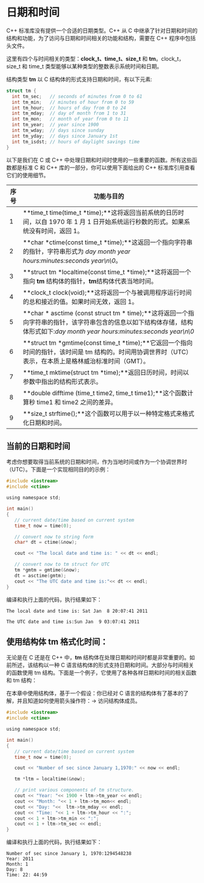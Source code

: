 # 日期和时间

C++ 标准库没有提供一个合适的日期类型。C++ 从 C 中继承了针对日期和时间的结构和功能，为了访问与日期和时间相关的功能和结构，需要在 C++ 程序中包括 <ctime> 头文件。

这里有四个与时间相关的类型：**clock_t、time_t、size_t** 和 **tm**。clock_t，size_t 和 time_t 类型能够以某种类型的整数表示系统时间和日期。

结构类型 **tm** 以 C 结构体的形式支持日期和时间，有以下元素:

```c
struct tm {
  int tm_sec;   // seconds of minutes from 0 to 61
  int tm_min;   // minutes of hour from 0 to 59
  int tm_hour;  // hours of day from 0 to 24
  int tm_mday;  // day of month from 1 to 31
  int tm_mon;   // month of year from 0 to 11
  int tm_year;  // year since 1900
  int tm_wday;  // days since sunday
  int tm_yday;  // days since January 1st
  int tm_isdst; // hours of daylight savings time
}
```

以下是我们在 C 或 C++ 中处理日期和时间时使用的一些重要的函数。所有这些函数都是标准 C 和 C++ 库的一部分，你可以使用下面给出的 C++ 标准库引用查看它们的使用细节。

| 序号 | 功能与目的                                                   |
| ---- | ------------------------------------------------------------ |
| 1    | **time_t time(time_t \*time);**这将返回当前系统的日历时间，以自 1970 年 1 月 1 日开始系统运行秒数的形式。如果系统没有时间，返回 1。 |
| 2    | **char \*ctime(const time_t *time);**这返回一个指向字符串的指针，字符串形式为 *day month year hours:minutes:seconds year\n\0*。 |
| 3    | **struct tm \*localtime(const time_t *time);**这将返回一个指向 **tm** 结构体的指针，**tm**结构体代表当地时间。 |
| 4    | **clock_t clock(void);**这将返回一个与被调用程序运行时间的总和接近的值。如果时间无效，返回 1。 |
| 5    | **char \* asctime (const struct tm * time);**这将返回一个指向字符串的指针，该字符串包含的信息以如下结构体存储，结构体形式如下:*day month year hours:minutes:seconds year\n\0* |
| 6    | **struct tm \*gmtime(const time_t *time);**它返回一个指向时间的指针，该时间是 tm 结构的。时间用协调世界时（UTC）表示，在本质上是格林威治标准时间（GMT）。 |
| 7    | **time_t mktime(struct tm \*time);**返回日历时间，时间以参数中指出的结构形式表示。 |
| 8    | **double difftime (time_t time2, time_t time1);**这个函数计算秒 time1 和 time2 之间的差异。 |
| 9    | **size_t strftime();**这个函数可以用于以一种特定格式来格式化日期和时间。 |

## 当前的日期和时间

考虑你想要取得当前系统的日期和时间，作为当地时间或作为一个协调世界时（UTC）。下面是一个实现相同目的的示例：

```c
#include <iostream>
#include <ctime>

using namespace std;

int main()
{
   // current date/time based on current system
   time_t now = time(0);

   // convert now to string form
   char* dt = ctime(&now);

   cout << "The local date and time is: " << dt << endl;

   // convert now to tm struct for UTC
   tm *gmtm = gmtime(&now);
   dt = asctime(gmtm);
   cout << "The UTC date and time is:"<< dt << endl;
}
```

编译和执行上面的代码，执行结果如下：

```
The local date and time is: Sat Jan  8 20:07:41 2011

The UTC date and time is:Sun Jan  9 03:07:41 2011
```

## 使用结构体 tm 格式化时间：

无论是在 C 还是在 C++ 中，**tm** 结构体在处理日期和时间时都是非常重要的。如前所述，该结构以一种 C 语言结构体的形式支持日期和时间。大部分与时间相关的函数使用 tm 结构。下面是一个例子，它使用了各种各样日期和时间的相关函数和 tm 结构：

在本章中使用结构体，基于一个假设：你已经对 C 语言的结构体有了基本的了解，并且知道如何使用箭头操作符：-> 访问结构体成员。

```c
#include <iostream>
#include <ctime>

using namespace std;

int main()
{
   // current date/time based on current system
   time_t now = time(0);

   cout << "Number of sec since January 1,1970:" << now << endl;

   tm *ltm = localtime(&now);

   // print various components of tm structure.
   cout << "Year: "<< 1900 + ltm->tm_year << endl;
   cout << "Month: "<< 1 + ltm->tm_mon<< endl;
   cout << "Day: "<<  ltm->tm_mday << endl;
   cout << "Time: "<< 1 + ltm->tm_hour << ":";
   cout << 1 + ltm->tm_min << ":";
   cout << 1 + ltm->tm_sec << endl;
}
```

编译和执行上面的代码，执行结果如下：

```
Number of sec since January 1, 1970:1294548238
Year: 2011
Month: 1
Day: 8
Time: 22: 44:59
```